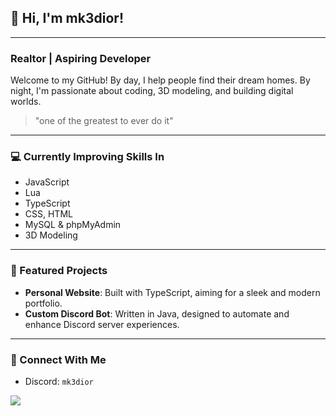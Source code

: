 ## 👋 Hi, I'm mk3dior!
---
### Realtor | Aspiring Developer

Welcome to my GitHub! By day, I help people find their dream homes. By night, I'm passionate about coding, 3D modeling, and building digital worlds.
> "one of the greatest to ever do it"

---

### 💻 Currently Improving Skills In
- JavaScript
- Lua
- TypeScript
- CSS, HTML
- MySQL & phpMyAdmin
- 3D Modeling

---

### 🚀 Featured Projects
- **Personal Website**: Built with TypeScript, aiming for a sleek and modern portfolio.
- **Custom Discord Bot**: Written in Java, designed to automate and enhance Discord server experiences.

---

### 🤝 Connect With Me
- Discord: `mk3dior`

<a href="https://github.com/mk3dior">
  <img align="center" src="https://github-readme-stats-one-bice.vercel.app/api?username=mk3dior&show_icons=true&include_all_commits=true&role=OWNER,ORGANIZATION_MEMBER,COLLABORATOR&count_private=true&theme=dark" />
</a>
